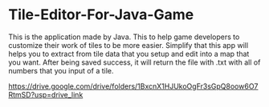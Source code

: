 # Tile-Editor-For-Java-Game
This is the application made by Java.
This to help game developers to customize their work of tiles to be more easier. Simplify that this app will helps you to extract from tile data that you setup and edit into a map that you want. After being saved success, it will return the file with .txt with all of numbers that you input of a tile.

https://drive.google.com/drive/folders/1BxcnX1HJUkoOgFr3sGpQ8oow6O7RtmSD?usp=drive_link
